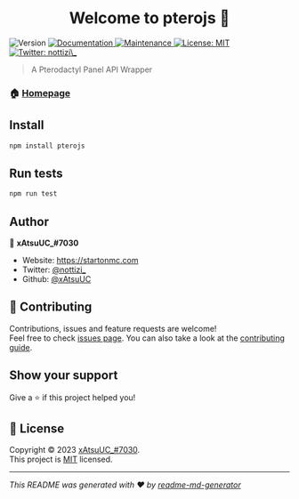 <h1 align="center">Welcome to pterojs 👋</h1>
<p>
  <img alt="Version" src="https://img.shields.io/badge/version-1.0.0-blue.svg?cacheSeconds=2592000" />
  <a href="https://github.com/xAtsuUC/pterojs#readme" target="_blank">
    <img alt="Documentation" src="https://img.shields.io/badge/documentation-yes-brightgreen.svg" />
  </a>
  <a href="https://github.com/xAtsuUC/pterojs/graphs/commit-activity" target="_blank">
    <img alt="Maintenance" src="https://img.shields.io/badge/Maintained%3F-yes-green.svg" />
  </a>
  <a href="https://github.com/xAtsuUC/pterojs/blob/master/LICENSE" target="_blank">
    <img alt="License: MIT" src="https://img.shields.io/github/license/xAtsuUC/pterojs" />
  </a>
  <a href="https://twitter.com/nottizi\_" target="_blank">
    <img alt="Twitter: nottizi\_" src="https://img.shields.io/twitter/follow/nottizi\_.svg?style=social" />
  </a>
</p>

> A Pterodactyl Panel API Wrapper

### 🏠 [Homepage](https://github.com/xAtsuUC/pterojs#readme)

## Install

```sh
npm install pterojs
```

## Run tests

```sh
npm run test
```

## Author

👤 **xAtsuUC_#7030**

* Website: https://startonmc.com
* Twitter: [@nottizi\_](https://twitter.com/nottizi\_)
* Github: [@xAtsuUC](https://github.com/xAtsuUC)

## 🤝 Contributing

Contributions, issues and feature requests are welcome!<br />Feel free to check [issues page](https://github.com/xAtsuUC/pterojs/issues). You can also take a look at the [contributing guide](https://github.com/xAtsuUC/pterojs/blob/master/CONTRIBUTING.md).

## Show your support

Give a ⭐️ if this project helped you!

## 📝 License

Copyright © 2023 [xAtsuUC_#7030](https://github.com/xAtsuUC).<br />
This project is [MIT](https://github.com/xAtsuUC/pterojs/blob/master/LICENSE) licensed.

***
_This README was generated with ❤️ by [readme-md-generator](https://github.com/kefranabg/readme-md-generator)_